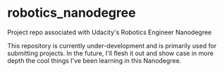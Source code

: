 # robotics_nanodegree
Project repo associated with Udacity's Robotics Engineer Nanodegree

This repository is currently under-development and is primarily used for submitting projects. In the future, I'll flesh it out and show case in more depth the cool things I've been learning in this Nanodegree.
